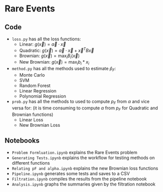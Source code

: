 # Rare Events

## Code

- <code>loss.py</code> has all the loss functions:
  - Linear: $g(\vec{x}) = \vec{a} \cdot \vec{x}$
  - Quadratic: $g(\vec{x}) = \vec{a} \cdot \vec{x} + \vec{x}^T B \vec{x}$
  - Brownian: $g(\vec{x}) = \max_{i} B_i(\vec{x})$
  - New Brownian: $g(\vec{x}) = \max_i b_i * x_i$
- <code>method.py</code> has all the methods used to estimate $\hat{p}_F$:
  - Monte Carlo
  - SVM
  - Random Forest
  - Linear Regression
  - Polynomial Regression
- <code>prob.py</code> has all the methods to used to compute $p_F$ from $\alpha$ and vice versa for: (it is time consuming to compute $\alpha$ from $p_F$ for Quadratic and Brownian functions)
  - Linear Loss
  - New Brownian Loss

## Notebooks

- <code>Problem Formluation.ipynb</code> explains the Rare Events problem
- <code>Generating Tests.ipynb</code> explains the workflow for testing methods on different functions
- <code>Relating pF and alpha.ipynb</code> explains the new Brownian loss functions
- <code>Pipeline.ipynb</code> generates some tests and saves to a CSV
- <code>Filtration.ipynb</code> compiles the results from the pipeline notebook
- <code>Analysis.ipynb</code> graphs the summaries given by the filtration notebook